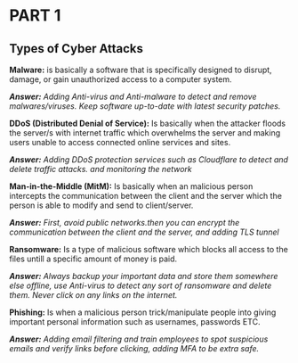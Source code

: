 # PART 1

## Types of Cyber Attacks

**Malware:** is basically a software that is specifically designed to disrupt, damage, or gain unauthorized access to a computer system.

***Answer:*** *Adding Anti-virus and Anti-malware to detect and remove malwares/viruses. Keep software up-to-date with latest security patches.*

**DDoS (Distributed Denial of Service):** Is basically when the attacker floods the server/s with internet traffic which overwhelms the server and making users unable to access connected online services and sites.

***Answer:*** *Adding DDoS protection services such as Cloudflare to detect and delete traffic attacks. and monitoring the network*

**Man-in-the-Middle (MitM):** Is basically when an malicious person intercepts the communication between the client and the server which the person is able to modify and send to client/server.

***Answer:*** *First, avoid public networks.then you can encrypt the communication between the client and the server, and adding TLS tunnel*

**Ransomware:** Is a type of malicious software which blocks all access to the files untill a specific amount of money is paid.

***Answer:*** *Always backup your important data and store them somewhere else offline, use Anti-virus to detect any sort of ransomware and delete them. Never click on any links on the internet.*

**Phishing:** Is when a malicious person trick/manipulate people into giving important personal information such as usernames, passwords ETC.

***Answer:*** *Adding email filtering and train employees to spot suspicious emails and verify links before clicking, adding MFA to be extra safe.*